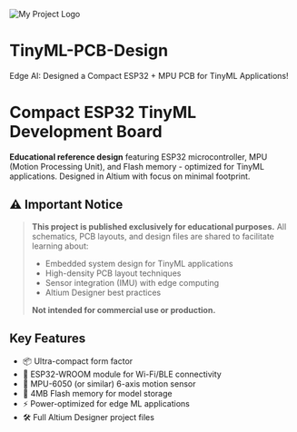 ![My Project Logo](TinyML-PCB-Design/2.png)

# TinyML-PCB-Design
Edge AI: Designed a Compact ESP32 + MPU PCB for TinyML Applications!

# Compact ESP32 TinyML Development Board

**Educational reference design** featuring ESP32 microcontroller, MPU (Motion Processing Unit), and Flash memory - optimized for TinyML applications. Designed in Altium with focus on minimal footprint.

## ⚠️ Important Notice
> **This project is published exclusively for educational purposes.** All schematics, PCB layouts, and design files are shared to facilitate learning about:
> - Embedded system design for TinyML applications
> - High-density PCB layout techniques
> - Sensor integration (IMU) with edge computing
> - Altium Designer best practices
> 
> **Not intended for commercial use or production.**

## Key Features
- 📦 Ultra-compact form factor
- 🧠 ESP32-WROOM module for Wi-Fi/BLE connectivity
- 🎯 MPU-6050 (or similar) 6-axis motion sensor
- 💾 4MB Flash memory for model storage
- ⚡ Power-optimized for edge ML applications
- 🛠️ Full Altium Designer project files
